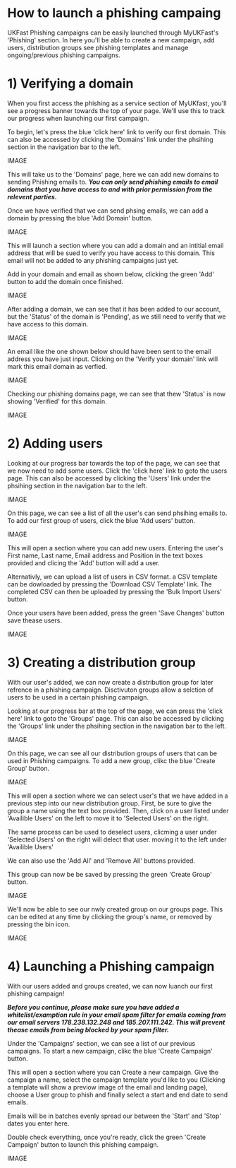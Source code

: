 # How to launch a phishing campaing

UKFast Phishing campaigns can be easily launched through MyUKFast's 'Phishing' section. In here you'll be able to create a new campaign, add users, distribution groups see phishing templates and manage ongoing/previous phishing campaigns.

# 1) Verifying a domain

When you first access the phishing as a service section of MyUKfast, you'll see a progress banner towards the top of your page. We'll use this to track our progress when launching our first campaign. 

To begin, let's press the blue 'click here' link to verify our first domain. This can also be accessed by clicking the 'Domains' link under the phsihing section in the navigation bar to the left.

IMAGE

This will take us to the 'Domains' page, here we can add new domains to sending Phishing emails to. ***You can only send phishing emails to email domains that you have access to and with prior permission from the relevent parties.***

Once we have verified that we can send phsing emails, we can add a domain by pressing the blue 'Add Domain' button.

IMAGE

This will launch a section where you can add a domain and an intitial email address that will be sued to verify you have access to this domain. This email will not be added to any phishing campaigns just yet.

Add in your domain and email as shown below, clicking the green 'Add' button to add the domain once finished.

IMAGE

After adding a domain, we can see that it has been added to our account, but the 'Status' of the domain is 'Pending', as we still need to verify that we have access to this domain.

IMAGE

An email like the one shown below should have been sent to the email address you have just input. Clicking on the 'Verify your domain' link will mark this email domain as verfied.

IMAGE

Checking our phishing domains page, we can see that thew 'Status' is now showing 'Verified' for this domain.

IMAGE

# 2) Adding users

Looking at our progress bar towards the top of the page, we can see that we now need to add some users. Click the 'click here' link to goto the users page. This can also be accessed by clicking the 'Users' link under the phsihing section in the navigation bar to the left.

IMAGE

On this page, we can see a list of all the user's can send phsihing emails to. To add our first group of users, click the blue 'Add users' button.

IMAGE

This will open a section where you can add new users. Entering the user's First name, Last name, Email address and Position in the text boxes provided and clicing the 'Add' button will add a user. 

Alternativly, we can upload a list of users in CSV format. a CSV template can be dowloaded by pressing the 'Download CSV Template' link. The completed CSV can then be uploaded by pressing the 'Bulk Import Users' button.

Once your users have been added, press the green 'Save Changes' button save thease users.

IMAGE

# 3) Creating a distribution group

With our user's added, we can now create a distribution group for later refrence in a phishing campaign. Disctivuton groups allow a selction of users to be used in a certain phishing campaign.

Looking at our progress bar at the top of the page, we can press the 'click here' link to goto the 'Groups' page. This can also be accessed by clicking the 'Groups' link under the phsihing section in the navigation bar to the left.

IMAGE

On this page, we can see all our distribution groups of users that can be used in Phishing campaigns. To add a new group, clikc the blue 'Create Group' button.

IMAGE

This will open a section where we can select user's that we have added in a previous step into our new distribution group. First, be sure to give the group a name using the text box provided. Then, click on a user listed under 'Availible Users' on the left to move it to 'Selected Users' on the right. 

The same process can be used to deselect users, clicming a user under 'Selected Users' on the right will delect that user. moving it to the left under 'Availible Users'

We can also use the 'Add All' and 'Remove All' buttons provided.

This group can now be be saved by pressing the green 'Create Group' button.

IMAGE

We'll now be able to see our nwly created group on our groups page. This can be edited at any time by clicking the group's name, or removed by pressing the bin icon.

IMAGE

# 4) Launching a Phishing campaign

With our users added and groups created, we can now luanch our first phishing campaign!

***Before you continue, please make sure you have added a whitelist/examption rule in your email spam filter for emails coming from our email servers 178.238.132.248 and 185.207.111.242. This will prevent thease emails from being blocked by your spam filter.***

Under the 'Campaigns' section, we can see a list of our previous campaigns. To start a new campaign, clikc the blue 'Create Campaign' button.

This will open a section where you can Create a new campaign. Give the campaign a name, select the campaign template you'd like to you (Clicking a template will show a previow image of the email and landing page), choose a User group to phish and finally select a start and end date to send emails. 

Emails will be in batches evenly spread our between the 'Start' and 'Stop' dates you enter here.

Double check everything, once you're ready, click the green 'Create Campaign' button to launch this phishing campaign.

IMAGE
